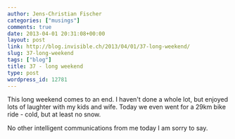 ```yaml
---
author: Jens-Christian Fischer
categories: ["musings"]
comments: true
date: 2013-04-01 20:31:08+00:00
layout: post
link: http://blog.invisible.ch/2013/04/01/37-long-weekend/
slug: 37-long-weekend
tags: ["blog"]
title: 37 - long weekend
type: post
wordpress_id: 12781
---
```


This long weekend comes to an end. I haven't done a whole lot, but enjoyed lots of laughter with my kids and wife. Today we even went for a 29km bike ride - cold, but at least no snow.

No other intelligent communications from me today I am sorry to say.
